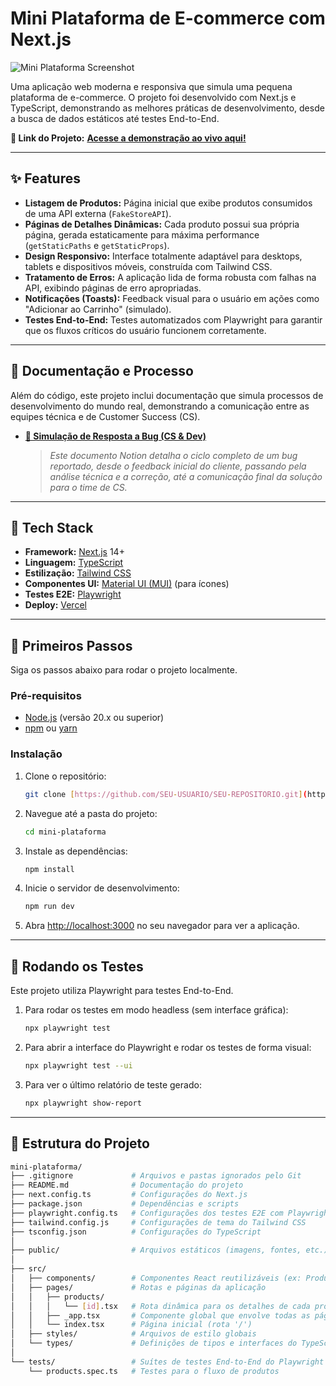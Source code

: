 # Mini Plataforma de E-commerce com Next.js

![Mini Plataforma Screenshot](https://i.imgur.com/your-screenshot-url.png) <!-- Opcional: Tire um screenshot do seu projeto e suba no imgur.com para colocar o link aqui -->

Uma aplicação web moderna e responsiva que simula uma pequena plataforma de e-commerce. O projeto foi desenvolvido com Next.js e TypeScript, demonstrando as melhores práticas de desenvolvimento, desde a busca de dados estáticos até testes End-to-End.

**🔗 Link do Projeto:** [**Acesse a demonstração ao vivo aqui!**](https://SEU-LINK-DA-VERCEL.vercel.app) <!-- Coloque o link que a Vercel te deu aqui -->

---

## ✨ Features

-   **Listagem de Produtos:** Página inicial que exibe produtos consumidos de uma API externa (`FakeStoreAPI`).
-   **Páginas de Detalhes Dinâmicas:** Cada produto possui sua própria página, gerada estaticamente para máxima performance (`getStaticPaths` e `getStaticProps`).
-   **Design Responsivo:** Interface totalmente adaptável para desktops, tablets e dispositivos móveis, construída com Tailwind CSS.
-   **Tratamento de Erros:** A aplicação lida de forma robusta com falhas na API, exibindo páginas de erro apropriadas.
-   **Notificações (Toasts):** Feedback visual para o usuário em ações como "Adicionar ao Carrinho" (simulado).
-   **Testes End-to-End:** Testes automatizados com Playwright para garantir que os fluxos críticos do usuário funcionem corretamente.

---

## 📝 Documentação e Processo

Além do código, este projeto inclui documentação que simula processos de desenvolvimento do mundo real, demonstrando a comunicação entre as equipes técnica e de Customer Success (CS).

-   **[📄 Simulação de Resposta a Bug (CS & Dev)](https://www.notion.so/Simula-o-de-Resposta-a-Bug-CS-Dev-2575a7ac3ac780568a07f07dc10c58e1)**
    > *Este documento Notion detalha o ciclo completo de um bug reportado, desde o feedback inicial do cliente, passando pela análise técnica e a correção, até a comunicação final da solução para o time de CS.*

---

## 🚀 Tech Stack

-   **Framework:** [Next.js](https://nextjs.org/) 14+
-   **Linguagem:** [TypeScript](https://www.typescriptlang.org/)
-   **Estilização:** [Tailwind CSS](https://tailwindcss.com/)
-   **Componentes UI:** [Material UI (MUI)](https://mui.com/) (para ícones)
-   **Testes E2E:** [Playwright](https://playwright.dev/)
-   **Deploy:** [Vercel](https://vercel.com/)

---

## 🏁 Primeiros Passos

Siga os passos abaixo para rodar o projeto localmente.

### Pré-requisitos

-   [Node.js](https://nodejs.org/en/) (versão 20.x ou superior)
-   [npm](https://www.npmjs.com/) ou [yarn](https://yarnpkg.com/)

### Instalação

1.  Clone o repositório:
    ```bash
    git clone [https://github.com/SEU-USUARIO/SEU-REPOSITORIO.git](https://github.com/SEU-USUARIO/SEU-REPOSITORIO.git)
    ```

2.  Navegue até a pasta do projeto:
    ```bash
    cd mini-plataforma
    ```

3.  Instale as dependências:
    ```bash
    npm install
    ```

4.  Inicie o servidor de desenvolvimento:
    ```bash
    npm run dev
    ```

5.  Abra [http://localhost:3000](http://localhost:3000) no seu navegador para ver a aplicação.

---

## 🧪 Rodando os Testes

Este projeto utiliza Playwright para testes End-to-End.

1.  Para rodar os testes em modo headless (sem interface gráfica):
    ```bash
    npx playwright test
    ```

2.  Para abrir a interface do Playwright e rodar os testes de forma visual:
    ```bash
    npx playwright test --ui
    ```

3.  Para ver o último relatório de teste gerado:
    ```bash
    npx playwright show-report
    ```

---

## 📂 Estrutura do Projeto
```bash
mini-plataforma/
├── .gitignore             # Arquivos e pastas ignorados pelo Git
├── README.md              # Documentação do projeto
├── next.config.ts         # Configurações do Next.js
├── package.json           # Dependências e scripts
├── playwright.config.ts   # Configurações dos testes E2E com Playwright
├── tailwind.config.js     # Configurações de tema do Tailwind CSS
├── tsconfig.json          # Configurações do TypeScript
│
├── public/                # Arquivos estáticos (imagens, fontes, etc.)
│
├── src/
│   ├── components/        # Componentes React reutilizáveis (ex: ProductCard, ProductDetail)
│   ├── pages/             # Rotas e páginas da aplicação
│   │   ├── products/
│   │   │   └── [id].tsx   # Rota dinâmica para os detalhes de cada produto
│   │   ├── _app.tsx       # Componente global que envolve todas as páginas
│   │   └── index.tsx      # Página inicial (rota '/')
│   ├── styles/            # Arquivos de estilo globais
│   └── types/             # Definições de tipos e interfaces do TypeScript (ex: Product.ts)
│
└── tests/                 # Suítes de testes End-to-End do Playwright
    └── products.spec.ts   # Testes para o fluxo de produtos
```
